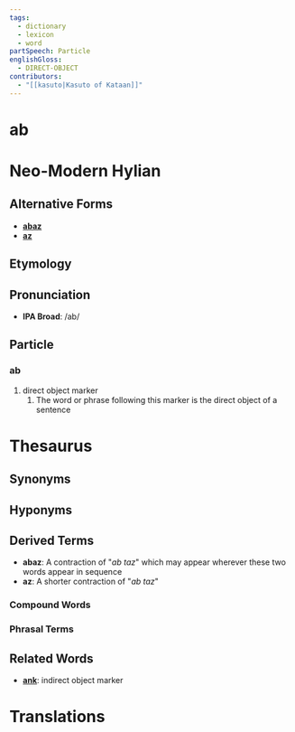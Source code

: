 ```yaml
---
tags:
  - dictionary
  - lexicon
  - word
partSpeech: Particle
englishGloss:
  - DIRECT-OBJECT
contributors:
  - "[[kasuto|Kasuto of Kataan]]"
---
```

# ab

# Neo-Modern Hylian
## Alternative Forms
- [**abaz**](lexicon/lexemes/a/abaz.md)
- [**az**](lexicon/lexemes/a/az)

## Etymology

## Pronunciation
- **IPA Broad**: /ab/

## Particle

### ab
1. direct object marker
	1. The word or phrase following this marker is the direct object of a sentence

# Thesaurus
## Synonyms

## Hyponyms

## Derived Terms
- **abaz**: A contraction of "*ab taz*" which may appear wherever these two words appear in sequence
- **az**: A shorter contraction of "*ab taz*"

### Compound Words
### Phrasal Terms

## Related Words
- **[ank](lexicon/lexemes/a/ank.md)**: indirect object marker

# Translations

